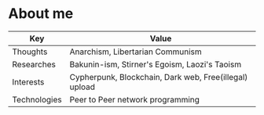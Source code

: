 # About me

|Key|Value|
|-|-|
|Thoughts|Anarchism, Libertarian Communism|
|Researches|Bakunin-ism, Stirner's Egoism, Laozi's Taoism|
|Interests|Cypherpunk, Blockchain, Dark web, Free(illegal) upload|
|Technologies|Peer to Peer network programming|
